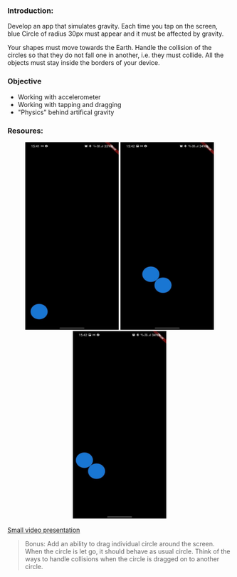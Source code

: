 ### Introduction:

Develop an app that simulates gravity. Each time you tap on the screen, blue Circle of radius 30px must appear and it must be affected by gravity.

Your shapes must move towards the Earth. Handle the collision of the circles so that they do not fall one in another, i.e. they must collide. All the objects must stay inside the borders of your device.

### Objective

- Working with accelerometer
- Working with tapping and dragging
- "Physics" behind artifical gravity

### Resoures:

<center>
<img src="https://github.com/alem-01/alem_public/blob/master/resources/drunkShapes.01.jpg?raw=true" style = "width: 210px !important; height: 420px !important;"/>

<img src="https://github.com/alem-01/alem_public/blob/master/resources/drunkShapes.02.jpg?raw=true" style = "width: 210px !important; height: 420px !important;"/>

<img src="https://github.com/alem-01/alem_public/blob/master/resources/drunkShapes.03.jpg?raw=true" style = "width: 210px !important; height: 420px !important;"/>

</center>

[Small video presentation](https://user-images.githubusercontent.com/35443199/118114068-ea629780-b408-11eb-959e-1c742b99c75e.mp4)


> Bonus: Add an ability to drag individual circle around the screen. When the circle is let go, it should behave as usual circle. Think of the ways to handle collisions when the circle is dragged on to another circle.
